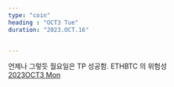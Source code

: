 ```yaml
---
type: "coin"
heading : "OCT3 Tue"
duration: "2023.OCT.16"


---
```

 



언제나 그렇듯 월요일은 TP 성공함. ETHBTC 의 위험성            
[2023OCT3 Mon](/todo/images/Document2023OCT3-Mon.pdf)



